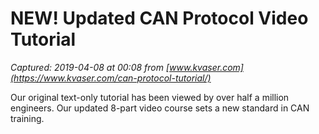 # NEW! Updated CAN Protocol Video Tutorial

_Captured: 2019-04-08 at 00:08 from [www.kvaser.com](https://www.kvaser.com/can-protocol-tutorial/)_

Our original text-only tutorial has been viewed by over half a million engineers. Our updated 8-part video course sets a new standard in CAN training.
